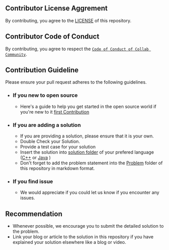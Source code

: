 ## Contributor License Aggrement

By contributing, you agree to the [LICENSE](LICENSE) of this repository.

## Contributor Code of Conduct

By contributing, you agree to respect the [`Code of Conduct of Collab Community`](https://github.com/collab-community/.github/blob/main/.github/CODE_OF_CONDUCT.md).

## Contribution Guideline

Please ensure your pull request adheres to the following guidelines.

- ### If you new to open source

  - Here's a guide to help you get started in the open source world if you're new to it [first Contribution](https://github.com/firstcontributions/first-contributions.git)

- ### If you are adding a solution

  - If you are providing a solution, please ensure that it is your own.
  - Double Check your Solution.
  - Provide a test case for your solution
  - Insert the solution into [solution folder](Solution) of your prefered language ([C++](Solution/cpp) or [Java](Solution/java) )
  - Don't forget to add the problem statement into the [Problem](Problem) folder of this repository in markdown format.

- ### If you find issue

  - We would appreciate if you could let us know if you encounter any issues.

## Recommendation

- Whenever possible, we encourage you to submit the detailed solution to the problem.
- Link your blog or article to the solution in this repository if you have explained your solution elsewhere like a blog or video.
